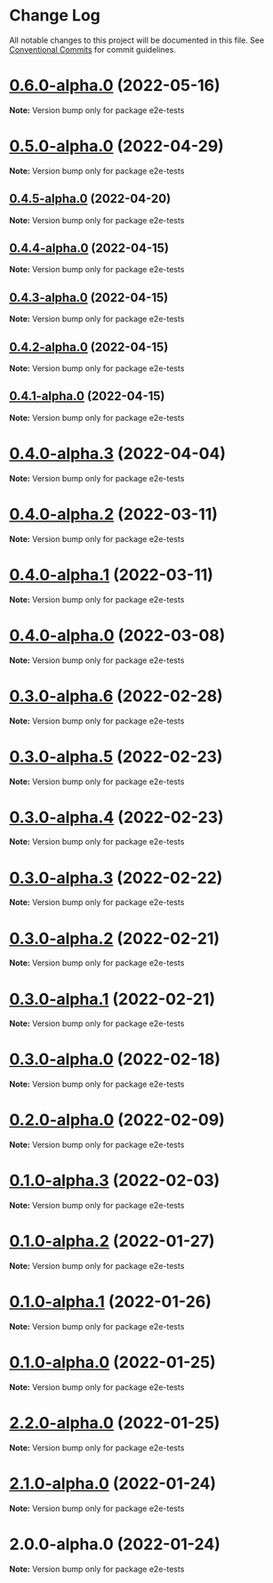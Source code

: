 # Change Log

All notable changes to this project will be documented in this file.
See [Conventional Commits](https://conventionalcommits.org) for commit guidelines.

# [0.6.0-alpha.0](https://github.com/ZbayApp/monorepo/compare/e2e-tests@0.5.0-alpha.0...e2e-tests@0.6.0-alpha.0) (2022-05-16)

**Note:** Version bump only for package e2e-tests





# [0.5.0-alpha.0](https://github.com/ZbayApp/monorepo/compare/e2e-tests@0.4.5-alpha.0...e2e-tests@0.5.0-alpha.0) (2022-04-29)

**Note:** Version bump only for package e2e-tests





## [0.4.5-alpha.0](https://github.com/ZbayApp/monorepo/compare/e2e-tests@0.4.4-alpha.0...e2e-tests@0.4.5-alpha.0) (2022-04-20)

**Note:** Version bump only for package e2e-tests





## [0.4.4-alpha.0](https://github.com/ZbayApp/monorepo/compare/e2e-tests@0.4.3-alpha.0...e2e-tests@0.4.4-alpha.0) (2022-04-15)

**Note:** Version bump only for package e2e-tests





## [0.4.3-alpha.0](https://github.com/ZbayApp/monorepo/compare/e2e-tests@0.4.2-alpha.0...e2e-tests@0.4.3-alpha.0) (2022-04-15)

**Note:** Version bump only for package e2e-tests





## [0.4.2-alpha.0](https://github.com/ZbayApp/monorepo/compare/e2e-tests@0.4.0-alpha.3...e2e-tests@0.4.2-alpha.0) (2022-04-15)

**Note:** Version bump only for package e2e-tests





## [0.4.1-alpha.0](https://github.com/ZbayApp/monorepo/compare/e2e-tests@0.4.0-alpha.3...e2e-tests@0.4.1-alpha.0) (2022-04-15)

**Note:** Version bump only for package e2e-tests





# [0.4.0-alpha.3](https://github.com/ZbayApp/monorepo/compare/e2e-tests@0.4.0-alpha.2...e2e-tests@0.4.0-alpha.3) (2022-04-04)

**Note:** Version bump only for package e2e-tests





# [0.4.0-alpha.2](https://github.com/ZbayApp/monorepo/compare/e2e-tests@0.4.0-alpha.0...e2e-tests@0.4.0-alpha.2) (2022-03-11)

**Note:** Version bump only for package e2e-tests





# [0.4.0-alpha.1](https://github.com/ZbayApp/monorepo/compare/e2e-tests@0.4.0-alpha.0...e2e-tests@0.4.0-alpha.1) (2022-03-11)

**Note:** Version bump only for package e2e-tests





# [0.4.0-alpha.0](https://github.com/ZbayApp/monorepo/compare/e2e-tests@0.3.0-alpha.5...e2e-tests@0.4.0-alpha.0) (2022-03-08)

**Note:** Version bump only for package e2e-tests





# [0.3.0-alpha.6](https://github.com/ZbayApp/monorepo/compare/e2e-tests@0.3.0-alpha.5...e2e-tests@0.3.0-alpha.6) (2022-02-28)

**Note:** Version bump only for package e2e-tests





# [0.3.0-alpha.5](https://github.com/ZbayApp/monorepo/compare/e2e-tests@0.2.0-alpha.0...e2e-tests@0.3.0-alpha.5) (2022-02-23)

**Note:** Version bump only for package e2e-tests





# [0.3.0-alpha.4](https://github.com/ZbayApp/monorepo/compare/e2e-tests@0.2.0-alpha.0...e2e-tests@0.3.0-alpha.4) (2022-02-23)

**Note:** Version bump only for package e2e-tests





# [0.3.0-alpha.3](https://github.com/ZbayApp/monorepo/compare/e2e-tests@0.2.0-alpha.0...e2e-tests@0.3.0-alpha.3) (2022-02-22)

**Note:** Version bump only for package e2e-tests





# [0.3.0-alpha.2](https://github.com/ZbayApp/monorepo/compare/e2e-tests@0.2.0-alpha.0...e2e-tests@0.3.0-alpha.2) (2022-02-21)

**Note:** Version bump only for package e2e-tests





# [0.3.0-alpha.1](https://github.com/ZbayApp/monorepo/compare/e2e-tests@0.2.0-alpha.0...e2e-tests@0.3.0-alpha.1) (2022-02-21)

**Note:** Version bump only for package e2e-tests





# [0.3.0-alpha.0](https://github.com/ZbayApp/monorepo/compare/e2e-tests@0.2.0-alpha.0...e2e-tests@0.3.0-alpha.0) (2022-02-18)

**Note:** Version bump only for package e2e-tests





# [0.2.0-alpha.0](https://github.com/ZbayApp/monorepo/compare/e2e-tests@0.1.0-alpha.3...e2e-tests@0.2.0-alpha.0) (2022-02-09)

**Note:** Version bump only for package e2e-tests





# [0.1.0-alpha.3](https://github.com/ZbayApp/monorepo/compare/e2e-tests@0.1.0-alpha.2...e2e-tests@0.1.0-alpha.3) (2022-02-03)

**Note:** Version bump only for package e2e-tests





# [0.1.0-alpha.2](https://github.com/ZbayApp/monorepo/compare/e2e-tests@0.1.0-alpha.1...e2e-tests@0.1.0-alpha.2) (2022-01-27)

**Note:** Version bump only for package e2e-tests





# [0.1.0-alpha.1](https://github.com/ZbayApp/monorepo/compare/e2e-tests@0.1.0-alpha.0...e2e-tests@0.1.0-alpha.1) (2022-01-26)

**Note:** Version bump only for package e2e-tests





# [0.1.0-alpha.0](https://github.com/ZbayApp/monorepo/compare/e2e-tests@2.2.0-alpha.0...e2e-tests@0.1.0-alpha.0) (2022-01-25)

**Note:** Version bump only for package e2e-tests





# [2.2.0-alpha.0](https://github.com/ZbayApp/monorepo/compare/e2e-tests@2.1.0-alpha.0...e2e-tests@2.2.0-alpha.0) (2022-01-25)

**Note:** Version bump only for package e2e-tests





# [2.1.0-alpha.0](https://github.com/ZbayApp/monorepo/compare/e2e-tests@2.0.0-alpha.0...e2e-tests@2.1.0-alpha.0) (2022-01-24)

**Note:** Version bump only for package e2e-tests





# 2.0.0-alpha.0 (2022-01-24)

**Note:** Version bump only for package e2e-tests
